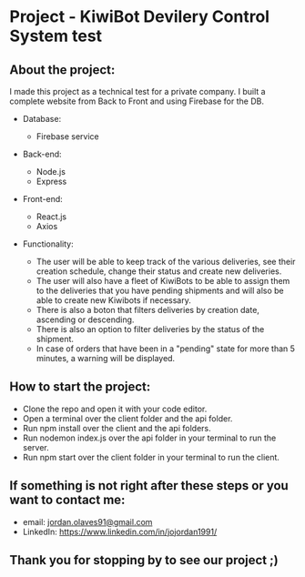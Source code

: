 # Project - KiwiBot Devilery Control System test

## About the project:

  I made this project as a technical test for a private company. I built a complete website from Back to Front and using Firebase for the DB.

  - Database:
      - Firebase service

  - Back-end:
      - Node.js
      - Express

  - Front-end:
      - React.js
      - Axios
        
  - Functionality:
      - The user will be able to keep track of the various deliveries, see their creation schedule, change their status and create new deliveries.
      - The user will also have a fleet of KiwiBots to be able to assign them to the deliveries that you have pending shipments and will also be able to create new Kiwibots if necessary.
      - There is also a boton that filters deliveries by creation date, ascending or descending.
      - There is also an option to filter deliveries by the status of the shipment.
      - In case of orders that have been in a "pending" state for more than 5 minutes, a warning will be displayed.

 ## How to start the project:
 
   - Clone the repo and open it with your code editor.
   - Open a terminal over the client folder and the api folder.
   - Run npm install over the client and the api folders.
   - Run nodemon index.js over the api folder in your terminal to run the server.
   - Run npm start over the client folder in your terminal to run the client.

 ## If something is not right after these steps or you want to contact me:
 
   - email: jordan.olaves91@gmail.com
   - LinkedIn: https://www.linkedin.com/in/jojordan1991/

 ## Thank you for stopping by to see our project ;)
